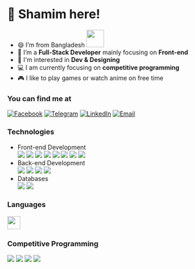 # 👋 Shamim here!

- 😄 I’m from Bangladesh <img src="https://cdn3.emoji.gg/emojis/5307-peepobangladesh.gif" width="40"/>
- 🌱 I’m a **Full-Stack Developer** mainly focusing on **Front-end**
- 👀 I'm interested in **Dev & Designing**
- 💻 I am currently focusing on **competitive programming**
- 🎮 I like to play games or watch anime on free time
  <!-- - 📖 I'm an undergraduate student from **Daffodil International University** -->
  <!-- - 🤓 Next I will try to learn Next.JS also getting a job -->

### You can find me at

[![Facebook](https://img.shields.io/badge/au.shamim0-0866ff?style=flat&logo=facebook&logoColor=white)](https://www.facebook.com/au.shamim0/)
[![Telegram](https://img.shields.io/badge/aushamim-1f2936?style=flat&logo=telegram&logoColor=white)](https://t.me/aushamim)
[![LinkedIn](https://img.shields.io/badge/aushamim-0a66c2?style=flat&logo=linkedin&logoColor=white)](https://www.linkedin.com/in/aushamim/)
[![Email](https://img.shields.io/badge/Email-ea4335?style=flat&logo=gmail&logoColor=white)](mailto:au.shamim0@gmail.com)

### Technologies

- Front-end Development  
  ![](https://img.shields.io/badge/HTML-e65127?style=flat&logo=html5&logoColor=white)
  ![](https://img.shields.io/badge/CSS-0c73b8?style=flat&logo=css3&logoColor=white)
  ![](https://img.shields.io/badge/JS-e7a328?style=flat&logo=javascript&logoColor=white)
  ![](https://img.shields.io/badge/ReactJS-087ea4?style=flat&logo=react&logoColor=white)
  ![](https://img.shields.io/badge/Bootstrap-7910f2?style=flat&logo=bootstrap&logoColor=white)
  ![](https://img.shields.io/badge/Tailwind-07b0ce?style=flat&logo=tailwindcss&logoColor=white)
  ![](https://img.shields.io/badge/Material_UI-007dc5?style=flat&logo=mui&logoColor=white)
  ![](https://img.shields.io/badge/Ant_Design-0d6eff?style=flat&logo=antdesign&logoColor=white)
- Back-end Development  
  ![](https://img.shields.io/badge/NodeJS-3c823b?style=flat&logo=nodedotjs&logoColor=white)
  ![](https://img.shields.io/badge/Express-a60070?style=flat&logo=express&logoColor=white)
  ![](https://img.shields.io/badge/Firebase-ffa610?style=flat&logo=firebase&logoColor=white)
  ![](https://img.shields.io/badge/Vercel-292e3c?style=flat&logo=vercel&logoColor=white)
- Databases  
  ![](https://img.shields.io/badge/MongoDB-47A248?style=flat&logo=mongodb&logoColor=white)
  ![](https://img.shields.io/badge/MySQL-4479a1?style=flat&logo=mysql&logoColor=white)

### Languages

<img src="https://skillicons.dev/icons?i=c,cpp,py,kotlin,java,js" height="30"/>

### Competitive Programming

[![](https://img.shields.io/badge/CodeChef-5B4638?style=flat&logo=codechef&logoColor=white)](https://www.codechef.com/users/aushamim/)
[![](https://img.shields.io/badge/Codeforces-f7c945?style=flat&logo=codeforces&logoColor=white)](https://codeforces.com/profile/aushamim)
[![](https://img.shields.io/badge/LeetCode-FFA116?style=flat&logo=leetcode&logoColor=white)](https://leetcode.com/aushamim/)
[![](https://img.shields.io/badge/HackerRank-00EA64?style=flat&logo=hackerrank&logoColor=white)](https://www.hackerrank.com/aushamim)

<!--
Stats. Will Impliment someday
https://github.com/anmol098/waka-readme-stats
https://youtu.be/eHaXw8Bd_ms?t=723
-->

